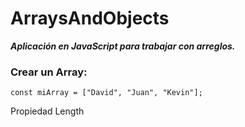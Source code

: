 # ArraysAndObjects
**_Aplicación en JavaScript para trabajar con arreglos._**

### Crear un Array:

```const miArray = ["David", "Juan", "Kevin"];``` 

Propiedad Length

